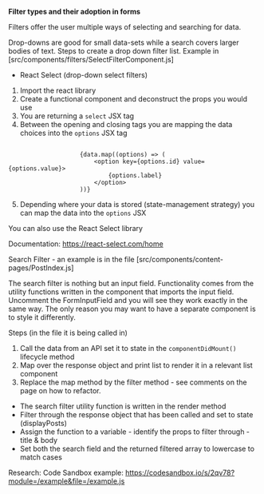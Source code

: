 **Filter types and their adoption in forms**

Filters offer the user multiple ways of selecting and searching for data.

Drop-downs are good for small data-sets while a search covers larger bodies of text. 
Steps to create a drop down filter list. Example in [src/components/filters/SelectFilterComponent.js]
- React Select (drop-down select filters)


1. Import the react library
2. Create a functional component and deconstruct the props you would use
3. You are returning a ```select``` JSX tag
4. Between the opening and closing tags you are mapping the data choices into the ```options``` JSX tag
```
				
					{data.map((options) => (
						<option key={options.id} value={options.value}>
							{options.label}
						</option>
					))}
```                    			
5. Depending where your data is stored (state-management strategy) you can map the data into the ```options``` JSX


You can also use the React Select library

Documentation:
https://react-select.com/home

Search Filter - an example is in the file [src/components/content-pages/PostIndex.js]

The search filter is nothing but an input field. Functionality comes from the utility functions written in the component that imports the input field. Uncomment the FormInputField and you will see they work exactly in the same way. The only reason you may want to have a separate component is to style it differently.

Steps (in the file it is being called in)
1. Call the data from an API set it to state in the ```componentDidMount()``` lifecycle method
2. Map over the response object and print list to render it in a relevant list component
3. Replace the map method by the filter method - see comments on the page on how to refactor.
-  The search filter utility function is written in the render method
-  Filter through the response object that has been called and set to state (displayPosts)
-  Assign the function to a variable - identify the props to filter through - title & body
-  Set both the search field and the returned filtered array to lowercase to match cases






Research: 
Code Sandbox example: https://codesandbox.io/s/2qv78?module=/example&file=/example.js